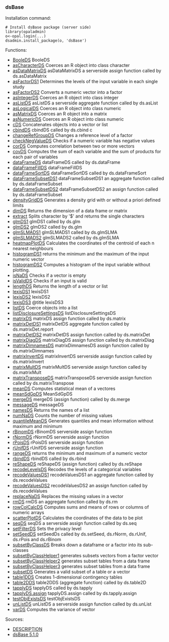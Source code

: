 

### dsBase

Installation command:

	# Install dsBase package (server side)
	library(opaladmin)
	o<-opal.login(...)
	dsadmin.install_package(o, 'dsBase')

Functions:


* [BooleDS](BooleDS.html) BooleDS
* [asCharacterDS](asCharacterDS.html) Coerces an R object into class character
* [asDataMatrixDS](asDataMatrixDS.html) asDataMatrixDS a serverside assign function called by ds.asDataMatrix
* [asFactorDS1](asFactorDS1.html) Determines the levels of the input variable in each single study
* [asFactorDS2](asFactorDS2.html) Converts a numeric vector into a factor
* [asIntegerDS](asIntegerDS.html) Coerces an R object into class integer
* [asListDS](asListDS.html) asListDS a serverside aggregate function called by ds.asList
* [asLogicalDS](asLogicalDS.html) Coerces an R object into class numeric
* [asMatrixDS](asMatrixDS.html) Coerces an R object into a matrix
* [asNumericDS](asNumericDS.html) Coerces an R object into class numeric
* [cDS](cDS.html) Concatenates objects into a vector or list
* [cbindDS](cbindDS.html) cbindDS called by ds.cbind c
* [changeRefGroupDS](changeRefGroupDS.html) Changes a reference level of a factor
* [checkNegValueDS](checkNegValueDS.html) Checks if a numeric variable has negative values
* [corDS](corDS.html) Computes correlation between two or more vectors
* [covDS](covDS.html) Computes the sum of each variable and the sum of products for each pair of variables
* [dataFrameDS](dataFrameDS.html) dataFrameDS called by ds.dataFrame
* [dataFrameFillDS](dataFrameFillDS.html) dataFrameFillDS
* [dataFrameSortDS](dataFrameSortDS.html) dataFrameSortDS called by ds.dataFrameSort
* [dataFrameSubsetDS1](dataFrameSubsetDS1.html) dataFrameSubsetDS1 an aggregate function called by ds.dataFrameSubset
* [dataFrameSubsetDS2](dataFrameSubsetDS2.html) dataFrameSubsetDS2 an assign function called by ds.dataFrameSubset
* [densityGridDS](densityGridDS.html) Generates a density grid with or without a priori defined limits
* [dimDS](dimDS.html) Returns the dimension of a data frame or matrix
* [extract](extract.html) Splits character by '$' and returns the single characters
* [glmDS1](glmDS1.html) glmDS1 called by ds.glm
* [glmDS2](glmDS2.html) glmDS2 called by ds.glm
* [glmSLMADS1](glmSLMADS1.html) glmSLMADS1 called by ds.glmSLMA
* [glmSLMADS2](glmSLMADS2.html) glmSLMADS2 called by ds.glmSLMA
* [heatmapPlotDS](heatmapPlotDS.html) Calculates the coordinates of the centroid of each n nearest neighbours
* [histogramDS1](histogramDS1.html) returns the minimum and the maximum of the input numeric vector
* [histogramDS2](histogramDS2.html) Computes a histogram of the input variable without plotting.
* [isNaDS](isNaDS.html) Checks if a vector is empty
* [isValidDS](isValidDS.html) Checks if an input is valid
* [lengthDS](lengthDS.html) Returns the length of a vector or list
* [lexisDS1](lexisDS1.html) lexisDS1
* [lexisDS2](lexisDS2.html) lexisDS2
* [lexisDS3](lexisDS3.html) @title lexisDS3
* [listDS](listDS.html) Coerce objects into a list
* [listDisclosureSettingsDS](listDisclosureSettingsDS.html) listDisclosureSettingsDS
* [matrixDS](matrixDS.html) matrixDS assign function called by ds.matrix
* [matrixDetDS1](matrixDetDS1.html) matrixDetDS aggregate function called by ds.matrixDet.report
* [matrixDetDS2](matrixDetDS2.html) matrixDetDS assign function called by ds.matrixDet
* [matrixDiagDS](matrixDiagDS.html) matrixDiagDS assign function called by ds.matrixDiag
* [matrixDimnamesDS](matrixDimnamesDS.html) matrixDimnamesDS assign function called by ds.matrixDimnames
* [matrixInvertDS](matrixInvertDS.html) matrixInvertDS serverside assign function called by ds.matrixInvert
* [matrixMultDS](matrixMultDS.html) matrixMultDS serverside assign function called by ds.matrixMult
* [matrixTransposeDS](matrixTransposeDS.html) matrixTransposeDS serverside assign function called by ds.matrixTranspose
* [meanDS](meanDS.html) Computes statistical mean of a vectores
* [meanSdGpDS](meanSdGpDS.html) MeanSdGpDS
* [mergeDS](mergeDS.html) mergeDS (assign function) called by ds.merge
* [messageDS](messageDS.html) messageDS
* [namesDS](namesDS.html) Returns the names of a list
* [numNaDS](numNaDS.html) Counts the number of missing values
* [quantileMeanDS](quantileMeanDS.html) Generates quantiles and mean information without maximum and minimum
* [rBinomDS](rBinomDS.html) rBinomDS serverside assign function
* [rNormDS](rNormDS.html) rNormDS serverside assign function
* [rPoisDS](rPoisDS.html) rPoisDS serverside assign function
* [rUnifDS](rUnifDS.html) rUnifDS serverside assign function
* [rangeDS](rangeDS.html) returns the minimum and maximum of a numeric vector
* [rbindDS](rbindDS.html) rbindDS called by ds.rbind
* [reShapeDS](reShapeDS.html) reShapeDS (assign function) called by ds.reShape
* [recodeLevelsDS](recodeLevelsDS.html) Recodes the levels of a categorical variables
* [recodeValuesDS1](recodeValuesDS1.html) recodeValuesDS1 an aggregate function called by ds.recodeValues
* [recodeValuesDS2](recodeValuesDS2.html) recodeValuesDS2 an assign function called by ds.recodeValues
* [replaceNaDS](replaceNaDS.html) Replaces the missing values in a vector
* [rmDS](rmDS.html) rmDS an aggregate function called by ds.rm
* [rowColCalcDS](rowColCalcDS.html) Computes sums and means of rows or columns of numeric arrays
* [scatterPlotDS](scatterPlotDS.html) Calculates the coordinates of the data to be plot
* [seqDS](seqDS.html) seqDS a serverside assign function called by ds.seq
* [setFilterDS](setFilterDS.html) Sets the privacy level
* [setSeedDS](setSeedDS.html) setSeedDs called by ds.setSeed, ds.rNorm, ds.rUnif, ds.rPois and ds.rBinom
* [subsetByClassDS](subsetByClassDS.html) Breaks down a dataframe or a factor into its sub-classes
* [subsetByClassHelper1](subsetByClassHelper1.html) generates subsets vectors from a factor vector
* [subsetByClassHelper2](subsetByClassHelper2.html) generates subset tables from a data frame
* [subsetByClassHelper3](subsetByClassHelper3.html) generates subset tables from a data frame
* [subsetDS](subsetDS.html) Generates a valid subset of a table or a vector
* [table1DDS](table1DDS.html) Creates 1-dimensional contingency tables
* [table2DDS](table2DDS.html) table2DDS (aggregate function) called by ds.table2D
* [tapplyDS](tapplyDS.html) tapplyDS called by ds.tapply
* [tapplyDS.assign](tapplyDS.assign.html) tapplyDS.assign called by ds.tapply.assign
* [testObjExistsDS](testObjExistsDS.html) testObjExistsDS
* [unListDS](unListDS.html) unListDS a serverside assign function called by ds.unList
* [varDS](varDS.html) Computes the variance of vector

Sources:

* [DESCRIPTION](https://raw.github.com/datashield/dsBase/5.1.0/DESCRIPTION)
* [dsBase 5.1.0](https://github.com/datashield/dsBase/tree/5.1.0)
